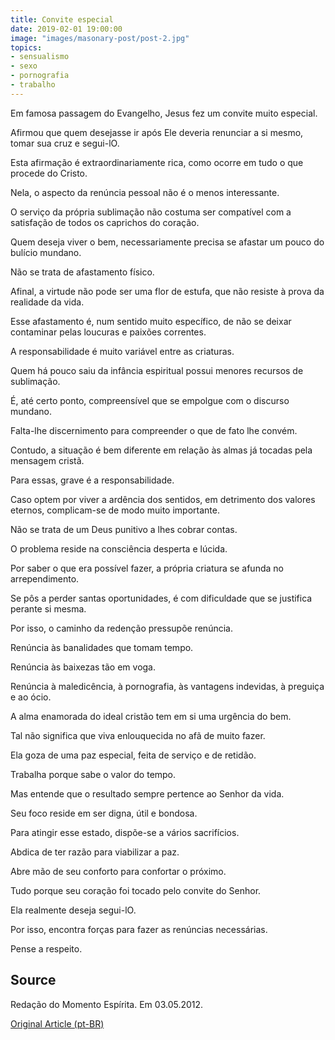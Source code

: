 ```yaml
---
title: Convite especial
date: 2019-02-01 19:00:00
image: "images/masonary-post/post-2.jpg"
topics: 
- sensualismo
- sexo
- pornografia
- trabalho
---
```


Em famosa passagem do Evangelho, Jesus fez um convite muito especial.

Afirmou que quem desejasse ir após Ele deveria renunciar a si mesmo, tomar sua
cruz e segui-lO.

Esta afirmação é extraordinariamente rica, como ocorre em tudo o que procede do
Cristo.

Nela, o aspecto da renúncia pessoal não é o menos interessante.

O serviço da própria sublimação não costuma ser compatível com a satisfação de
todos os caprichos do coração.

Quem deseja viver o bem, necessariamente precisa se afastar um pouco do bulício
mundano.

Não se trata de afastamento físico.

Afinal, a virtude não pode ser uma flor de estufa, que não resiste à prova da
realidade da vida.

Esse afastamento é, num sentido muito específico, de não se deixar contaminar
pelas loucuras e paixões correntes.

A responsabilidade é muito variável entre as criaturas.

Quem há pouco saiu da infância espiritual possui menores recursos de
sublimação.

É, até certo ponto, compreensível que se empolgue com o discurso mundano.

Falta-lhe discernimento para compreender o que de fato lhe convém.

Contudo, a situação é bem diferente em relação às almas já tocadas pela
mensagem cristã.

Para essas, grave é a responsabilidade.

Caso optem por viver a ardência dos sentidos, em detrimento dos valores
eternos, complicam-se de modo muito importante.

Não se trata de um Deus punitivo a lhes cobrar contas.

O problema reside na consciência desperta e lúcida.

Por saber o que era possível fazer, a própria criatura se afunda no
arrependimento.

Se pôs a perder santas oportunidades, é com dificuldade que se justifica
perante si mesma.

Por isso, o caminho da redenção pressupõe renúncia.

Renúncia às banalidades que tomam tempo.

Renúncia às baixezas tão em voga.

Renúncia à maledicência, à pornografia, às vantagens indevidas, à preguiça e ao
ócio.

A alma enamorada do ideal cristão tem em si uma urgência do bem.

Tal não significa que viva enlouquecida no afã de muito fazer.

Ela goza de uma paz especial, feita de serviço e de retidão.

Trabalha porque sabe o valor do tempo.

Mas entende que o resultado sempre pertence ao Senhor da vida.

Seu foco reside em ser digna, útil e bondosa.

Para atingir esse estado, dispõe-se a vários sacrifícios.

Abdica de ter razão para viabilizar a paz.

Abre mão de seu conforto para confortar o próximo.

Tudo porque seu coração foi tocado pelo convite do Senhor.

Ela realmente deseja segui-lO.

Por isso, encontra forças para fazer as renúncias necessárias.

Pense a respeito.

## Source
Redação do Momento Espírita.
Em 03.05.2012.


[Original Article (pt-BR)](http://momento.com.br/pt/ler_texto.php?id=3423)
